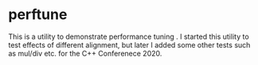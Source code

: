 # perftune
This is a utility to demonstrate performance tuning . I started this utility to test effects of different alignment, but later I 
added some other tests such as mul/div etc. for the C++ Conferenece 2020. 
